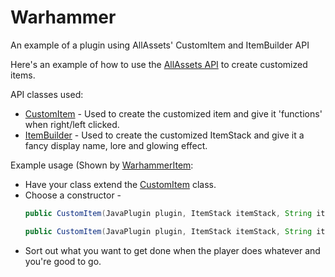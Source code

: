 # Warhammer
An example of a plugin using AllAssets' CustomItem and ItemBuilder API

Here's an example of how to use the [AllAssets API](https://github.com/Skepter/AllAssets/tree/master/Plugin%20-%20AllAssets/src/io/github/skepter/allassets/api) to create customized items.

API classes used:
* [CustomItem](https://github.com/Skepter/AllAssets/blob/master/Plugin%20-%20AllAssets/src/io/github/skepter/allassets/api/CustomItem.java) - Used to create the customized item and give it 'functions' when right/left clicked.
* [ItemBuilder](https://github.com/Skepter/AllAssets/blob/master/Plugin%20-%20AllAssets/src/io/github/skepter/allassets/api/builders/ItemBuilder.java) - Used to create the customized ItemStack and give it a fancy display name, lore and glowing effect.

Example usage (Shown by [WarhammerItem](https://github.com/Skepter/Warhammer/blob/master/Plugin%20-%20Warhammer/src/io/github/Skepter/Warhammer/WarhammerItem.java):
* Have your class extend the [CustomItem](https://github.com/Skepter/AllAssets/blob/master/Plugin%20-%20AllAssets/src/io/github/skepter/allassets/api/CustomItem.java) class.
* Choose a constructor - 
  ```java
  public CustomItem(JavaPlugin plugin, ItemStack itemStack, String itemName)
  
  public CustomItem(JavaPlugin plugin, ItemStack itemStack, String itemName, String permission)
  ```
* Sort out what you want to get done when the player does whatever and you're good to go.
